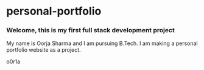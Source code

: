 # personal-portfolio
<h3>Welcome, this is my first full stack development project</h3>
<p>My name is Oorja Sharma and I am pursuing B.Tech. I am making a personal portfolio website as a project.</p>


<p>o0r1a</p>
